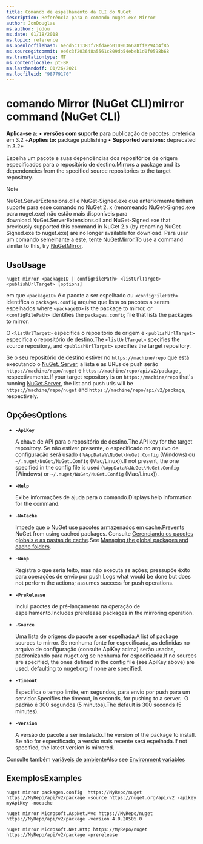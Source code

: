 ```yaml
---
title: Comando de espelhamento da CLI do NuGet
description: Referência para o comando nuget.exe Mirror
author: JonDouglas
ms.author: jodou
ms.date: 01/18/2018
ms.topic: reference
ms.openlocfilehash: 6ecd5c11383f78fdaeb01090366a8ffe294b4f8b
ms.sourcegitcommit: ee6c3f203648a5561c809db54ebeb1d0f0598b68
ms.translationtype: MT
ms.contentlocale: pt-BR
ms.lasthandoff: 01/26/2021
ms.locfileid: "98779170"
---
```

# <a name="mirror-command-nuget-cli"></a><span data-ttu-id="b69fe-103">comando Mirror (NuGet CLI)</span><span class="sxs-lookup"><span data-stu-id="b69fe-103">mirror command (NuGet CLI)</span></span>

<span data-ttu-id="b69fe-104">**Aplica-se a:** &bullet; **versões com suporte** para publicação de pacotes: preterida em 3.2 +</span><span class="sxs-lookup"><span data-stu-id="b69fe-104">**Applies to:** package publishing &bullet; **Supported versions:** deprecated in 3.2+</span></span>

<span data-ttu-id="b69fe-105">Espelha um pacote e suas dependências dos repositórios de origem especificados para o repositório de destino.</span><span class="sxs-lookup"><span data-stu-id="b69fe-105">Mirrors a package and its dependencies from the specified source repositories to the target repository.</span></span>

> [!NOTE]
> <span data-ttu-id="b69fe-106">NuGet.ServerExtensions.dll e NuGet-Signed.exe que anteriormente tinham suporte para esse comando no NuGet 2. x (renomeando NuGet-Signed.exe para nuget.exe) não estão mais disponíveis para download.</span><span class="sxs-lookup"><span data-stu-id="b69fe-106">NuGet.ServerExtensions.dll and NuGet-Signed.exe that previously supported this command in NuGet 2.x (by renaming NuGet-Signed.exe to nuget.exe) are no longer available for download.</span></span> <span data-ttu-id="b69fe-107">Para usar um comando semelhante a este, tente [NuGetMirror](https://www.nuget.org/packages/NuGetMirror/).</span><span class="sxs-lookup"><span data-stu-id="b69fe-107">To use a command similar to this, try [NuGetMirror](https://www.nuget.org/packages/NuGetMirror/).</span></span>

## <a name="usage"></a><span data-ttu-id="b69fe-108">Uso</span><span class="sxs-lookup"><span data-stu-id="b69fe-108">Usage</span></span>

```cli
nuget mirror <packageID | configFilePath> <listUrlTarget> <publishUrlTarget> [options]
```

<span data-ttu-id="b69fe-109">em que `<packageID>` é o pacote a ser espelhado ou `<configFilePath>` identifica o `packages.config` arquivo que lista os pacotes a serem espelhados.</span><span class="sxs-lookup"><span data-stu-id="b69fe-109">where `<packageID>` is the package to mirror, or `<configFilePath>` identifies the `packages.config` file that lists the packages to mirror.</span></span>

<span data-ttu-id="b69fe-110">O `<listUrlTarget>` especifica o repositório de origem e `<publishUrlTarget>` especifica o repositório de destino.</span><span class="sxs-lookup"><span data-stu-id="b69fe-110">The `<listUrlTarget>` specifies the source repository, and `<publishUrlTarget>` specifies the target repository.</span></span>

<span data-ttu-id="b69fe-111">Se o seu repositório de destino estiver no `https://machine/repo` que está executando o [NuGet. Server](../../hosting-packages/nuget-server.md), a lista e as URLs de push serão `https://machine/repo/nuget` e `https://machine/repo/api/v2/package` , respectivamente.</span><span class="sxs-lookup"><span data-stu-id="b69fe-111">If your target repository is on `https://machine/repo` that's running [NuGet.Server](../../hosting-packages/nuget-server.md), the list and push urls will be `https://machine/repo/nuget` and `https://machine/repo/api/v2/package`, respectively.</span></span>

## <a name="options"></a><span data-ttu-id="b69fe-112">Opções</span><span class="sxs-lookup"><span data-stu-id="b69fe-112">Options</span></span>

- **`-ApiKey`**

  <span data-ttu-id="b69fe-113">A chave de API para o repositório de destino.</span><span class="sxs-lookup"><span data-stu-id="b69fe-113">The API key for the target repository.</span></span> <span data-ttu-id="b69fe-114">Se não estiver presente, o especificado no arquivo de configuração será usado ( `%AppData%\NuGet\NuGet.Config` (Windows) ou `~/.nuget/NuGet/NuGet.Config` (Mac/Linux)).</span><span class="sxs-lookup"><span data-stu-id="b69fe-114">If not present,  the one specified in the config file is used (`%AppData%\NuGet\NuGet.Config` (Windows) or `~/.nuget/NuGet/NuGet.Config` (Mac/Linux)).</span></span>

- **`-Help`**

  <span data-ttu-id="b69fe-115">Exibe informações de ajuda para o comando.</span><span class="sxs-lookup"><span data-stu-id="b69fe-115">Displays help information for the command.</span></span>

- **`-NoCache`**

  <span data-ttu-id="b69fe-116">Impede que o NuGet use pacotes armazenados em cache.</span><span class="sxs-lookup"><span data-stu-id="b69fe-116">Prevents NuGet from using cached packages.</span></span> <span data-ttu-id="b69fe-117">Consulte [Gerenciando os pacotes globais e as pastas de cache](../../consume-packages/managing-the-global-packages-and-cache-folders.md).</span><span class="sxs-lookup"><span data-stu-id="b69fe-117">See [Managing the global packages and cache folders](../../consume-packages/managing-the-global-packages-and-cache-folders.md).</span></span>

- **`-Noop`**

  <span data-ttu-id="b69fe-118">Registra o que seria feito, mas não executa as ações; pressupõe êxito para operações de envio por push.</span><span class="sxs-lookup"><span data-stu-id="b69fe-118">Logs what would be done but does not perform the actions; assumes success for push operations.</span></span>

- **`-PreRelease`**

  <span data-ttu-id="b69fe-119">Inclui pacotes de pré-lançamento na operação de espelhamento.</span><span class="sxs-lookup"><span data-stu-id="b69fe-119">Includes prerelease packages in the mirroring operation.</span></span>

- **`-Source`**

  <span data-ttu-id="b69fe-120">Uma lista de origens do pacote a ser espelhada.</span><span class="sxs-lookup"><span data-stu-id="b69fe-120">A list of package sources to mirror.</span></span> <span data-ttu-id="b69fe-121">Se nenhuma fonte for especificada, as definidas no arquivo de configuração (consulte ApiKey acima) serão usadas, padronizando para nuget.org se nenhuma for especificada.</span><span class="sxs-lookup"><span data-stu-id="b69fe-121">If no sources are specified, the ones defined in the config file (see ApiKey above) are used, defaulting to nuget.org if none are specified.</span></span>

- **`-Timeout`**

  <span data-ttu-id="b69fe-122">Especifica o tempo limite, em segundos, para envio por push para um servidor.</span><span class="sxs-lookup"><span data-stu-id="b69fe-122">Specifies the timeout, in seconds, for pushing to a server.</span></span> <span data-ttu-id="b69fe-123"> O padrão é 300 segundos (5 minutos).</span><span class="sxs-lookup"><span data-stu-id="b69fe-123">The default is 300 seconds (5 minutes).</span></span>

- **`-Version`**

  <span data-ttu-id="b69fe-124">A versão do pacote a ser instalado.</span><span class="sxs-lookup"><span data-stu-id="b69fe-124">The version of the package to install.</span></span> <span data-ttu-id="b69fe-125">Se não for especificado, a versão mais recente será espelhada.</span><span class="sxs-lookup"><span data-stu-id="b69fe-125">If not specified, the latest version is mirrored.</span></span>

<span data-ttu-id="b69fe-126">Consulte também [variáveis de ambiente](cli-ref-environment-variables.md)</span><span class="sxs-lookup"><span data-stu-id="b69fe-126">Also see [Environment variables](cli-ref-environment-variables.md)</span></span>

## <a name="examples"></a><span data-ttu-id="b69fe-127">Exemplos</span><span class="sxs-lookup"><span data-stu-id="b69fe-127">Examples</span></span>

```cli
nuget mirror packages.config  https://MyRepo/nuget https://MyRepo/api/v2/package -source https://nuget.org/api/v2 -apikey myApiKey -nocache

nuget mirror Microsoft.AspNet.Mvc https://MyRepo/nuget https://MyRepo/api/v2/package -version 4.0.20505.0

nuget mirror Microsoft.Net.Http https://MyRepo/nuget https://MyRepo/api/v2/package -prerelease
```

